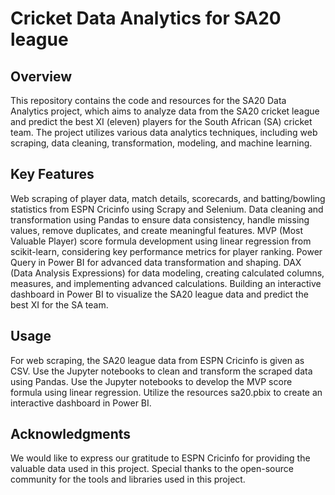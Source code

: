 # Cricket Data Analytics for SA20 league

## Overview

This repository contains the code and resources for the SA20 Data Analytics project, which aims to analyze data from the SA20 cricket league and predict the best XI (eleven) players for the South African (SA) cricket team. The project utilizes various data analytics techniques, including web scraping, data cleaning, transformation, modeling, and machine learning.

## Key Features

Web scraping of player data, match details, scorecards, and batting/bowling statistics from ESPN Cricinfo using Scrapy and Selenium.
Data cleaning and transformation using Pandas to ensure data consistency, handle missing values, remove duplicates, and create meaningful features.
MVP (Most Valuable Player) score formula development using linear regression from scikit-learn, considering key performance metrics for player ranking.
Power Query in Power BI for advanced data transformation and shaping.
DAX (Data Analysis Expressions) for data modeling, creating calculated columns, measures, and implementing advanced calculations.
Building an interactive dashboard in Power BI to visualize the SA20 league data and predict the best XI for the SA team.
    
## Usage

For web scraping, the SA20 league data from ESPN Cricinfo is given as CSV.
Use the Jupyter notebooks to clean and transform the scraped data using Pandas.
Use the Jupyter notebooks to develop the MVP score formula using linear regression.
Utilize the resources sa20.pbix to create an interactive dashboard in Power BI.

## Acknowledgments

We would like to express our gratitude to ESPN Cricinfo for providing the valuable data used in this project. Special thanks to the open-source community for the tools and libraries used in this project.
